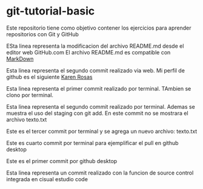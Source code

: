 # git-tutorial-basic
Este repositorio tiene como objetivo contener los ejercicios para aprender repositorios con Git y GitHub

ESta linea representa la modificacion del archivo README.md desde el editor web GitHub.com
El archivo README.md es compatible con [MarkDown](https://stackedit.io/app#)

Esta linea representa el segundo commit realizado via web. Mi perfil de github es el siguiente  [Karen Rosas](https://github.com/KarenRosas26)

Esta linea representa el primer commit realizado por terminal. TAmbien se clono por terminal.

Esta linea representa el segundo commit realizado por terminal. Ademas se muestra el uso del staging con git add. En este commit no se mostrara el archivo texto.txt

Este es el tercer commit por terminal y se agrega un nuevo archivo: texto.txt

Este es cuarto commit por terminal para ejemplificar el pull en github desktop

Este es el primer commit por github desktop

Esta linea representa un commit realizado con la funcion de source control integrada en cisual estudio code